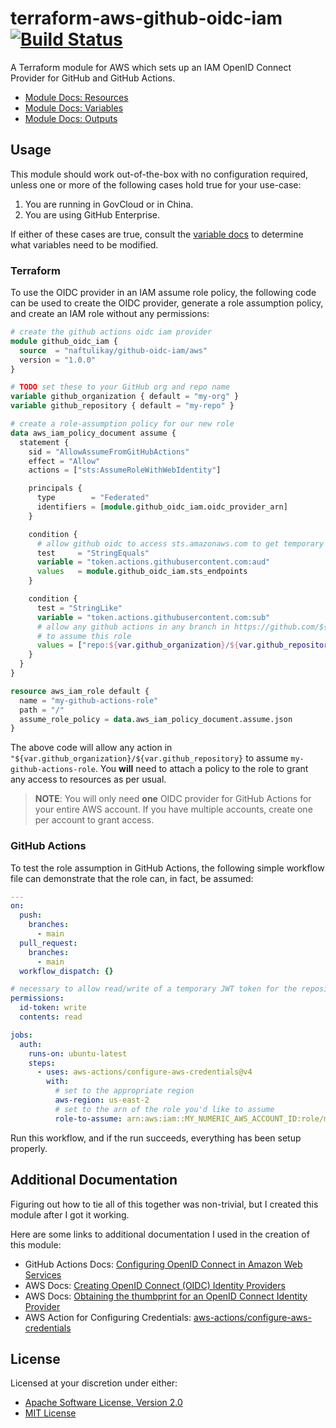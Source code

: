 # terraform-aws-github-oidc-iam [![Build Status][build.svg]][build]

A Terraform module for AWS which sets up an IAM OpenID Connect Provider for GitHub and GitHub Actions.

 - [Module Docs: Resources](/docs/RESOURCES.md)
 - [Module Docs: Variables](/docs/VARIABLES.md)
 - [Module Docs: Outputs](/docs/OUTPUTS.md)

## Usage

This module should work out-of-the-box with no configuration required, unless one or more of the following cases hold
true for your use-case:

 1. You are running in GovCloud or in China.
 2. You are using GitHub Enterprise.

If either of these cases are true, consult the [variable docs](/docs/VARIABLES.md) to determine what variables need
to be modified.

### Terraform

To use the OIDC provider in an IAM assume role policy, the following code can be used to create the OIDC provider,
generate a role assumption policy, and create an IAM role without any permissions:

```terraform
# create the github actions oidc iam provider
module github_oidc_iam {
  source  = "naftulikay/github-oidc-iam/aws"
  version = "1.0.0"
}

# TODO set these to your GitHub org and repo name
variable github_organization { default = "my-org" }
variable github_repository { default = "my-repo" }

# create a role-assumption policy for our new role
data aws_iam_policy_document assume {
  statement {
    sid = "AllowAssumeFromGitHubActions"
    effect = "Allow"
    actions = ["sts:AssumeRoleWithWebIdentity"]

    principals {
      type        = "Federated"
      identifiers = [module.github_oidc_iam.oidc_provider_arn]
    }

    condition {
      # allow github oidc to access sts.amazonaws.com to get temporary credentials for the IAM role
      test     = "StringEquals"
      variable = "token.actions.githubusercontent.com:aud"
      values   = module.github_oidc_iam.sts_endpoints
    }

    condition {
      test = "StringLike"
      variable = "token.actions.githubusercontent.com:sub"
      # allow any github actions in any branch in https://github.com/${var.github_organization}/${var.github_repository}
      # to assume this role
      values = ["repo:${var.github_organization}/${var.github_repository}:*"]
    }
  }
}

resource aws_iam_role default {
  name = "my-github-actions-role"
  path = "/"
  assume_role_policy = data.aws_iam_policy_document.assume.json
}
```

The above code will allow any action in `"${var.github_organization}/${var.github_repository}` to assume 
`my-github-actions-role`. You **will** need to attach a policy to the role to grant any access to resources as per
usual.

> **NOTE**: You will only need **one** OIDC provider for GitHub Actions for your entire AWS account. If you have
> multiple accounts, create one per account to grant access.

### GitHub Actions

To test the role assumption in GitHub Actions, the following simple workflow file can demonstrate that the role can, in
fact, be assumed:

```yaml
---
on:
  push:
    branches:
      - main
  pull_request:
    branches:
      - main
  workflow_dispatch: {}

# necessary to allow read/write of a temporary JWT token for the repository in the action run
permissions:
  id-token: write
  contents: read

jobs:
  auth:
    runs-on: ubuntu-latest
    steps:
      - uses: aws-actions/configure-aws-credentials@v4
        with:
          # set to the appropriate region
          aws-region: us-east-2
          # set to the arn of the role you'd like to assume
          role-to-assume: arn:aws:iam::MY_NUMERIC_AWS_ACCOUNT_ID:role/my-github-actions-role
```

Run this workflow, and if the run succeeds, everything has been setup properly.

## Additional Documentation

Figuring out how to tie all of this together was non-trivial, but I created this module after I got it working.

Here are some links to additional documentation I used in the creation of this module:

 - GitHub Actions Docs: [Configuring OpenID Connect in Amazon Web Services](https://docs.github.com/en/actions/deployment/security-hardening-your-deployments/configuring-openid-connect-in-amazon-web-services)
 - AWS Docs: [Creating OpenID Connect (OIDC) Identity Providers](https://docs.aws.amazon.com/IAM/latest/UserGuide/id_roles_providers_create_oidc.html)
 - AWS Docs: [Obtaining the thumbprint for an OpenID Connect Identity Provider](https://docs.aws.amazon.com/IAM/latest/UserGuide/id_roles_providers_create_oidc_verify-thumbprint.html)
 - AWS Action for Configuring Credentials: [aws-actions/configure-aws-credentials](https://github.com/aws-actions/configure-aws-credentials#OIDC)

## License

Licensed at your discretion under either:

 - [Apache Software License, Version 2.0](./LICENSE-APACHE)
 - [MIT License](./LICENSE-MIT)

 [build]:     https://github.com/naftulikay/terraform-aws-github-oidc-iam/actions/workflows/terraform.yml
 [build.svg]: https://github.com/naftulikay/terraform-aws-github-oidc-iam/actions/workflows/terraform.yml/badge.svg